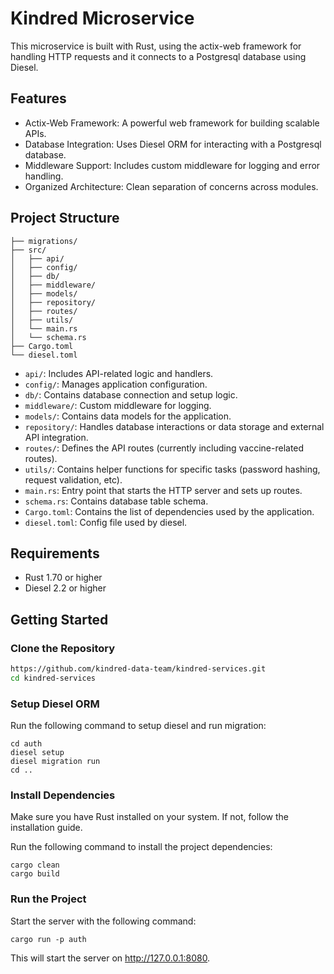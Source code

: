 # Kindred Microservice

This microservice is built with Rust, using the actix-web framework for handling HTTP requests and it connects to a Postgresql database using Diesel.

## Features

- Actix-Web Framework: A powerful web framework for building scalable APIs.
- Database Integration: Uses Diesel ORM for interacting with a Postgresql database.
- Middleware Support: Includes custom middleware for logging and error handling.
- Organized Architecture: Clean separation of concerns across modules.

## Project Structure
```
├── migrations/
├── src/ 
│   ├── api/   
│   ├── config/  
│   ├── db/
│   ├── middleware/  
│   ├── models/  
│   ├── repository/  
│   ├── routes/  
│   ├── utils/  
│   └── main.rs 
│   └── schema.rs 
├── Cargo.toml 
└── diesel.toml 
```
- `api/`: Includes API-related logic and handlers.
- `config/`: Manages application configuration.
- `db/`: Contains database connection and setup logic.
- `middleware/`: Custom middleware for logging.
- `models/`: Contains data models for the application.
- `repository/`: Handles database interactions or data storage and external API integration.
- `routes/`: Defines the API routes (currently including vaccine-related routes).
- `utils/`: Contains helper functions for specific tasks (password hashing, request validation, etc).
- `main.rs`: Entry point that starts the HTTP server and sets up routes.
- `schema.rs`: Contains database table schema.
- `Cargo.toml`: Contains the list of dependencies used by the application.
- `diesel.toml`: Config file used by diesel.

## Requirements

- Rust 1.70 or higher
- Diesel 2.2 or higher

## Getting Started

### Clone the Repository

```bash
https://github.com/kindred-data-team/kindred-services.git
cd kindred-services
```

### Setup Diesel ORM

Run the following command to setup diesel and run migration:
```
cd auth
diesel setup
diesel migration run
cd ..
```

### Install Dependencies

Make sure you have Rust installed on your system. If not, follow the installation guide.

Run the following command to install the project dependencies:
```
cargo clean
cargo build
```

### Run the Project

Start the server with the following command:
```
cargo run -p auth
```
This will start the server on http://127.0.0.1:8080.
